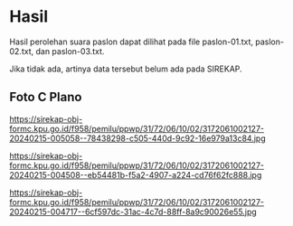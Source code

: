 # Hasil

Hasil perolehan suara paslon dapat dilihat pada file paslon-01.txt, paslon-02.txt, dan paslon-03.txt.

Jika tidak ada, artinya data tersebut belum ada pada SIREKAP.

## Foto C Plano

https://sirekap-obj-formc.kpu.go.id/f958/pemilu/ppwp/31/72/06/10/02/3172061002127-20240215-005058--78438298-c505-440d-9c92-16e979a13c84.jpg

https://sirekap-obj-formc.kpu.go.id/f958/pemilu/ppwp/31/72/06/10/02/3172061002127-20240215-004508--eb54481b-f5a2-4907-a224-cd76f62fc888.jpg

https://sirekap-obj-formc.kpu.go.id/f958/pemilu/ppwp/31/72/06/10/02/3172061002127-20240215-004717--6cf597dc-31ac-4c7d-88ff-8a9c90026e55.jpg
